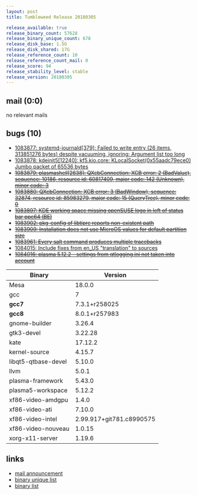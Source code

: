```yaml
---
layout: post
title: Tumbleweed Release 20180305

release_available: true
release_binary_count: 57628
release_binary_unique_count: 678
release_disk_base: 1.5G
release_disk_shared: 17G
release_reference_count: 10
release_reference_count_mail: 0
release_score: 94
release_stability_level: stable
release_version: 20180305
---
```


## mail (0:0)

no relevant mails

## bugs (10)

<!--more-->

- [1083877: systemd-journald\[379\]: Failed to write entry (26 items, 313851276 bytes) despite vacuuming, ignoring: Argument list too long](https://bugzilla.opensuse.org/show_bug.cgi?id=1083877)
- [1083878: kdeinit5\[12240\]: kf5.kio.core: KLocalSocket(0x55aadc79ece0) Jumbo packet of 65536 bytes](https://bugzilla.opensuse.org/show_bug.cgi?id=1083878)
- ~~[1083879: plasmashell\[2638\]: QXcbConnection: XCB error: 2 (BadValue), sequence: 10186, resource id: 60817409, major code: 142 (Unknown), minor code: 3](https://bugzilla.opensuse.org/show_bug.cgi?id=1083879)~~
- ~~[1083880: QXcbConnection: XCB error: 3 (BadWindow), sequence: 32874, resource id: 85983279, major code: 15 (QueryTree), minor code: 0](https://bugzilla.opensuse.org/show_bug.cgi?id=1083880)~~
- ~~[1083897: KDE working space missing openSUSE logo in left of status bar ppc64 (BE)](https://bugzilla.opensuse.org/show_bug.cgi?id=1083897)~~
- ~~[1083902: pkg-config of libtiprc reports non-existent path](https://bugzilla.opensuse.org/show_bug.cgi?id=1083902)~~
- ~~[1083909: Installation does not use MicroOS values for default partition size](https://bugzilla.opensuse.org/show_bug.cgi?id=1083909)~~
- ~~[1083961: Every salt command produces multiple tracebacks](https://bugzilla.opensuse.org/show_bug.cgi?id=1083961)~~
- [1084015: Include fixes from en_US "translation" to sources](https://bugzilla.opensuse.org/show_bug.cgi?id=1084015)
- ~~[1084016: plasma 5.12.2 - settings from qtlogging.ini not taken into account](https://bugzilla.opensuse.org/show_bug.cgi?id=1084016)~~

Binary | Version
--- | ---
Mesa | 18.0.0
gcc | 7
**gcc7** | 7.3.1+r258025
**gcc8** | 8.0.1+r257983
gnome-builder | 3.26.4
gtk3-devel | 3.22.28
kate | 17.12.2
kernel-source | 4.15.7
libqt5-qtbase-devel | 5.10.0
llvm | 5.0.1
plasma-framework | 5.43.0
plasma5-workspace | 5.12.2
xf86-video-amdgpu | 1.4.0
xf86-video-ati | 7.10.0
xf86-video-intel | 2.99.917+git781.c8990575
xf86-video-nouveau | 1.0.15
xorg-x11-server | 1.19.6

## links

- [mail announcement](https://lists.opensuse.org/opensuse-factory/2018-03/msg00095.html)
- [binary unique list](http://download.tumbleweed.boombatower.com/20180305/rpm.unique.list)
- [binary list](http://download.tumbleweed.boombatower.com/20180305/rpm.list)
